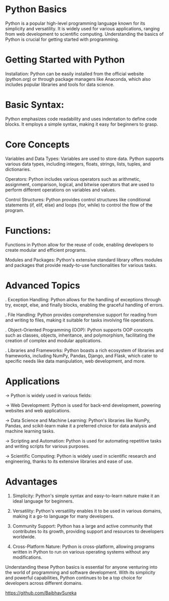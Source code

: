 # Python Basics

Python is a popular high-level programming language known for its simplicity and versatility. It is widely used for various applications, ranging from web development to scientific computing. Understanding the basics of Python is crucial for getting started with programming.

# Getting Started with Python

Installation: Python can be easily installed from the official website (python.org) or through package managers like Anaconda, which also includes popular libraries and tools for data science.

# Basic Syntax:

Python emphasizes code readability and uses indentation to define code blocks. It employs a simple syntax, making it easy for beginners to grasp.

# Core Concepts

Variables and Data Types: Variables are used to store data. Python supports various data types, including integers, floats, strings, lists, tuples, and dictionaries.

Operators: Python includes various operators such as arithmetic, assignment, comparison, logical, and bitwise operators that are used to perform different operations on variables and values.

Control Structures: Python provides control structures like conditional statements (if, elif, else) and loops (for, while) to control the flow of the program.

# Functions: 

Functions in Python allow for the reuse of code, enabling developers to create modular and efficient programs.

Modules and Packages: Python's extensive standard library offers modules and packages that provide ready-to-use functionalities for various tasks.

# Advanced Topics

. Exception Handling: Python allows for the handling of exceptions through try, except, else, and finally blocks, enabling the graceful handling of errors.

. File Handling: Python provides comprehensive support for reading from and writing to files, making it suitable for tasks involving file operations.

. Object-Oriented Programming (OOP): Python supports OOP concepts such as classes, objects, inheritance, and polymorphism, facilitating the creation of complex and modular applications.

. Libraries and Frameworks: Python boasts a rich ecosystem of libraries and frameworks, including NumPy, Pandas, Django, and Flask, which cater to specific needs like data manipulation, web development, and more.

# Applications

-> Python is widely used in various fields:

-> Web Development: Python is used for back-end development, powering websites and web applications.

-> Data Science and Machine Learning: Python's libraries like NumPy, Pandas, and scikit-learn make it a preferred choice for data analysis and machine learning tasks.

-> Scripting and Automation: Python is used for automating repetitive tasks and writing scripts for various purposes.

-> Scientific Computing: Python is widely used in scientific research and engineering, thanks to its extensive libraries and ease of use.

# Advantages

1) Simplicity: Python's simple syntax and easy-to-learn nature make it an ideal language for beginners.

2) Versatility: Python's versatility enables it to be used in various domains, making it a go-to language for many developers.

3) Community Support: Python has a large and active community that contributes to its growth, providing support and resources to developers worldwide.

4) Cross-Platform Nature: Python is cross-platform, allowing programs written in Python to run on various operating systems without any modifications.

Understanding these Python basics is essential for anyone venturing into the world of programming and software development. With its simplicity and powerful capabilities, Python continues to be a top choice for developers across different domains.




https://github.com/BaibhavSureka